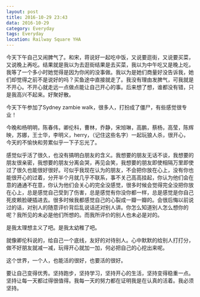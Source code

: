 ```yaml
---
layout: post
title: 2016-10-29 23:43
data: 2016-10-29
category: Everyday
tags: Everyday
location: Railway Square YHA
---
```

今天下午自己又闹脾气了。和宋，蒋说好一起吃中饭，又说要逛街，又说要买菜，又说晚上再吃。结果就是我以为去逛街结果是去买菜，我以为中午吃又是晚上吃，我等了一个多小时她觉得是因为你闲的没事做。我以为是她们商量好没告诉我，她们却觉得之前不是说好的吗？买鱼途中直接就走了。我没有理由发脾气，可我就是不开心。不开心就走远一点做点能让自己开心的事。后来想了想，谁都没有错，只是我高兴不起来。好聚好散。

今天下午参加了Sydney zambie walk，很多人，打扮成了僵尸，有些感觉很专业！

今晚和杨明明，陈春伟，卿伦科，曹林，乔静，宋旭琳，高鹏，蔡杨，高莹，陈辉映，苏娜，王士华，李明义，herry，（记住这些名字）一起玩狼人杀，很开心，今天的不愉快和劳累似乎一下子忘光了。

感觉似乎活了很久，也没有搞明白朋友的含义。我想要的朋友无话不谈，我想要的朋友很亲密，我想要的朋友分离会哭，再见会笑，我想要的朋友即使相隔万里即使过了很久也能很好很好。可似乎我现在认为的朋友，不会把你放在心上，没有你也能很开心的过着，分开半个月就几乎不联系，事不关己高高挂起，你认为他们会在意的通通不在意，你认为他们会关心的完全没感觉，很多时候会觉得完全没把你放在心上，总是感觉自己受到了伤害，总是感觉有你没你都一样，总是感觉是你自己死皮赖脸硬插进去。很多时候我都感觉自己的心裂成一瓣一瓣的。会很后悔以前说过的话，对别人的随意评价背后乱说话还对别人讲。你怎么知道别人怎么想你的呢？我所见的未必是他们所想的。而我所评价的别人也未必是对的。

是我太理想主义了吧。是我太幼稚了吧。

就像卿伦科说的，给自己一个底线，友好的对待别人。心中默默的给别人打打分，做不好朋友就减一减，玩得开心就加一加，何必把自己的心挖出来呢。

这个世界，一个人，也能活的很好，也要活的很好。

要让自己变得优秀。坚持跑步，坚持学习，坚持开心的生活，坚持变得稳重一点。坚持让每一天都过得很值得。我每一天的努力都在证明我是在认真的活着。我必须坚持。